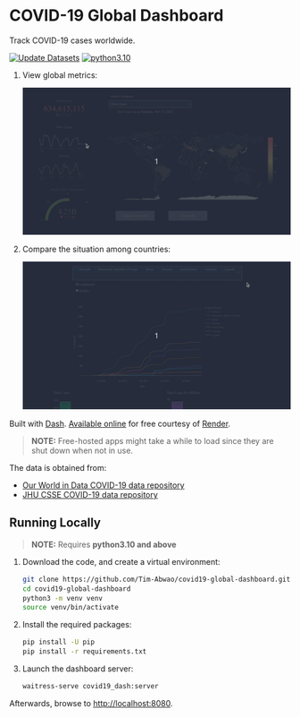 # COVID-19 Global Dashboard

Track COVID-19 cases worldwide.

[![Update Datasets](https://github.com/Tim-Abwao/covid19-global-dashboard/actions/workflows/data.yml/badge.svg)](https://github.com/Tim-Abwao/covid19-global-dashboard/actions/workflows/data.yml)
[![python3.10](https://github.com/Tim-Abwao/covid19-global-dashboard/actions/workflows/test.yml/badge.svg)](https://github.com/Tim-Abwao/covid19-global-dashboard/actions/workflows/test.yml)

1. View global metrics:

   ![global screencast](screencasts/global.gif)

2. Compare the situation among countries:

   ![countries screencast](screencasts/countries.gif)

Built with [Dash][dash]. [Available online][live_app] for free courtesy of [Render][render].

>**NOTE:** Free-hosted apps might take a while to load since they are shut down when not in use.

The data is obtained from:

* [Our World in Data  COVID-19 data repository][owid]
* [JHU CSSE COVID-19 data repository][jhucsse]

## Running Locally

> **NOTE:** Requires **python3.10 and above**

1. Download the code, and create a virtual environment:

    ```bash
    git clone https://github.com/Tim-Abwao/covid19-global-dashboard.git
    cd covid19-global-dashboard
    python3 -m venv venv
    source venv/bin/activate
    ```

2. Install the required packages:

    ```bash
    pip install -U pip
    pip install -r requirements.txt
    ```

3. Launch the dashboard server:

    ```bash
    waitress-serve covid19_dash:server
    ```

Afterwards, browse to <http://localhost:8080>.

[dash]: https://plotly.com/dash/
[owid]: https://github.com/owid/covid-19-data/tree/master/public/data
[jhucsse]: https://github.com/CSSEGISandData/COVID-19
[render]: https://render.com/
[live_app]: https://covid19-global-dashboard.onrender.com/
